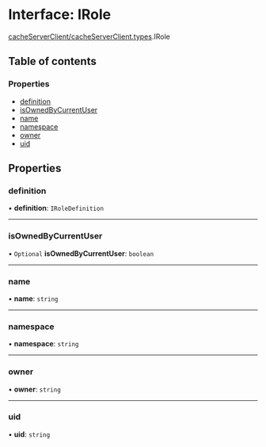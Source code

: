 # Interface: IRole

[cacheServerClient/cacheServerClient.types](../modules/cacheServerClient_cacheServerClient_types.md).IRole

## Table of contents

### Properties

- [definition](cacheServerClient_cacheServerClient_types.IRole.md#definition)
- [isOwnedByCurrentUser](cacheServerClient_cacheServerClient_types.IRole.md#isownedbycurrentuser)
- [name](cacheServerClient_cacheServerClient_types.IRole.md#name)
- [namespace](cacheServerClient_cacheServerClient_types.IRole.md#namespace)
- [owner](cacheServerClient_cacheServerClient_types.IRole.md#owner)
- [uid](cacheServerClient_cacheServerClient_types.IRole.md#uid)

## Properties

### definition

• **definition**: `IRoleDefinition`

___

### isOwnedByCurrentUser

• `Optional` **isOwnedByCurrentUser**: `boolean`

___

### name

• **name**: `string`

___

### namespace

• **namespace**: `string`

___

### owner

• **owner**: `string`

___

### uid

• **uid**: `string`
